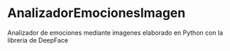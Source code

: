 # AnalizadorEmocionesImagen
Analizador de emociones mediante imagenes elaborado en Python con la libreria de DeepFace
